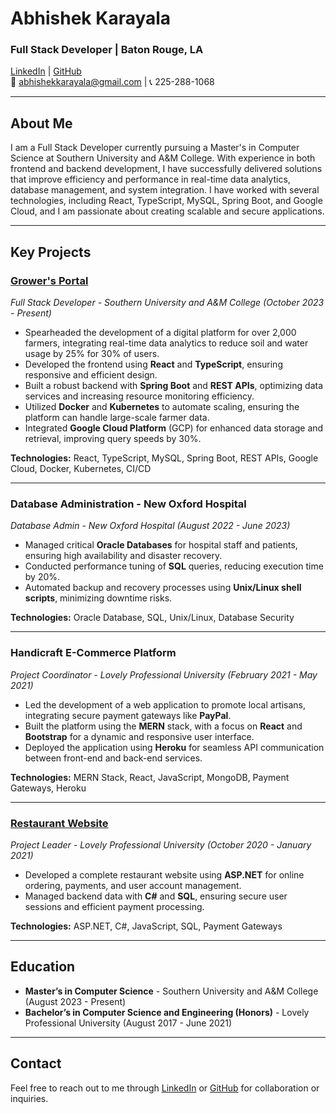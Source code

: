 # Abhishek Karayala

### Full Stack Developer | Baton Rouge, LA  
[LinkedIn](https://www.linkedin.com/in/abhishek-karayala) | [GitHub](https://github.com/abhishekkarayala187)  
📧 abhishekkarayala@gmail.com | 📞 225-288-1068

---

## About Me

I am a Full Stack Developer currently pursuing a Master's in Computer Science at Southern University and A&M College. With experience in both frontend and backend development, I have successfully delivered solutions that improve efficiency and performance in real-time data analytics, database management, and system integration. I have worked with several technologies, including React, TypeScript, MySQL, Spring Boot, and Google Cloud, and I am passionate about creating scalable and secure applications.

---

## Key Projects

### [**Grower's Portal**](https://github.com/Grower-Portal)  
*Full Stack Developer - Southern University and A&M College (October 2023 - Present)*  
- Spearheaded the development of a digital platform for over 2,000 farmers, integrating real-time data analytics to reduce soil and water usage by 25% for 30% of users.
- Developed the frontend using **React** and **TypeScript**, ensuring responsive and efficient design.
- Built a robust backend with **Spring Boot** and **REST APIs**, optimizing data services and increasing resource monitoring efficiency.
- Utilized **Docker** and **Kubernetes** to automate scaling, ensuring the platform can handle large-scale farmer data.
- Integrated **Google Cloud Platform** (GCP) for enhanced data storage and retrieval, improving query speeds by 30%.

**Technologies:** React, TypeScript, MySQL, Spring Boot, REST APIs, Google Cloud, Docker, Kubernetes, CI/CD

---

### **Database Administration - New Oxford Hospital**  
*Database Admin - New Oxford Hospital (August 2022 - June 2023)*  
- Managed critical **Oracle Databases** for hospital staff and patients, ensuring high availability and disaster recovery.
- Conducted performance tuning of **SQL** queries, reducing execution time by 20%.
- Automated backup and recovery processes using **Unix/Linux shell scripts**, minimizing downtime risks.

**Technologies:** Oracle Database, SQL, Unix/Linux, Database Security

---

### **Handicraft E-Commerce Platform**  
*Project Coordinator - Lovely Professional University (February 2021 - May 2021)*  
- Led the development of a web application to promote local artisans, integrating secure payment gateways like **PayPal**.
- Built the platform using the **MERN** stack, with a focus on **React** and **Bootstrap** for a dynamic and responsive user interface.
- Deployed the application using **Heroku** for seamless API communication between front-end and back-end services.

**Technologies:** MERN Stack, React, JavaScript, MongoDB, Payment Gateways, Heroku

---

### [**Restaurant Website**](https://github.com/abhishekkarayala187/Restaurant_Website_ASP)  
*Project Leader - Lovely Professional University (October 2020 - January 2021)*  
- Developed a complete restaurant website using **ASP.NET** for online ordering, payments, and user account management.
- Managed backend data with **C#** and **SQL**, ensuring secure user sessions and efficient payment processing.

**Technologies:** ASP.NET, C#, JavaScript, SQL, Payment Gateways

---

## Education

- **Master’s in Computer Science** - Southern University and A&M College (August 2023 - Present)
- **Bachelor’s in Computer Science and Engineering (Honors)** - Lovely Professional University (August 2017 - June 2021)

---

## Contact

Feel free to reach out to me through [LinkedIn](https://www.linkedin.com/in/abhishek-karayala) or [GitHub](https://github.com/abhishekkarayala187) for collaboration or inquiries.


